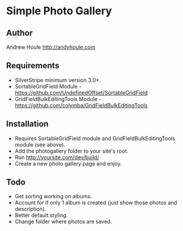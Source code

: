 Simple Photo Gallery
====================

## Author
Andrew Houle http://andyhoule.com

## Requirements
* SilverStripe minimum version 3.0+.
* SortableGridField Module - https://github.com/UndefinedOffset/SortableGridField
* GridFieldBulkEditingTools Module - https://github.com/colymba/GridFieldBulkEditingTools

## Installation
* Requires SortableGridField module and GridFieldBulkEditingTools module (see above).
* Add the photogallery folder to your site's root.
* Run http://yoursite.com/dev/build/
* Create a new photo gallery page and enjoy.

## Todo
* Get sorting working on albums.
* Account for if only 1 album is created (just show those photos and description).
* Better default styling.
* Change folder where photos are saved.


